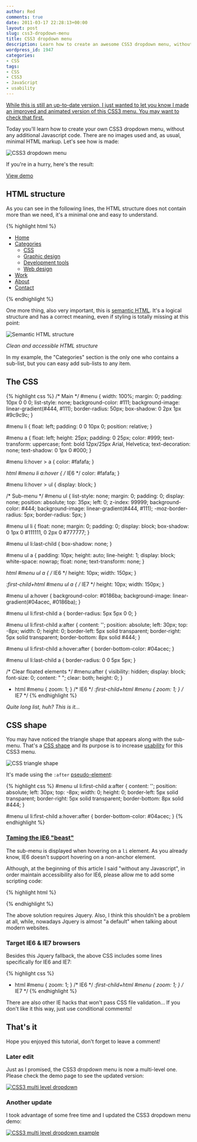 ```yaml
---
author: Red
comments: true
date: 2011-03-17 22:28:13+00:00
layout: post
slug: css3-dropdown-menu
title: CSS3 dropdown menu
description: Learn how to create an awesome CSS3 dropdown menu, without any additional JavaScript code.
wordpress_id: 1947
categories:
- CSS
tags:
- CSS
- CSS3
- JavaScript
- usability
---
```


<ins>While this is still an up-to-date version, I just wanted to let you know I made an improved and [animated version](/css3-animated-dropdown-menu) of this CSS3 menu. You may want to check that first.</ins>

Today you'll learn how to create your own CSS3 dropdown menu, without any additional Javascript code. There are no images used and, as usual, minimal HTML markup. Let's see how is made:

![CSS3 dropdown menu](/dist/uploads/2011/03/css-menu.png)
<!-- more -->

If you're in a hurry, here's the result:

[View demo](/dist/uploads/2011/03/css3-dropdown-menu-demo.html)

## HTML structure

As you can see in the following lines, the HTML structure does not contain more than we need, it's a minimal one and easy to understand.

{% highlight html %}
<ul id="menu">
    <li><a href="#">Home</a></li>
    <li>
        <a href="#">Categories</a>
        <ul>
            <li><a href="#">CSS</a></li>
            <li><a href="#">Graphic design</a></li>
            <li><a href="#">Development tools</a></li>
            <li><a href="#">Web design</a></li>
        </ul>
    </li>
    <li><a href="#">Work</a></li>
    <li><a href="#">About</a></li>
    <li><a href="#">Contact</a></li>
</ul>
{% endhighlight %}

One more thing, also very important, this is [semantic HTML](http://en.wikipedia.org/wiki/Semantic_HTML). It's a logical structure and has a correct meaning, even if styling is totally missing at this point:

![Semantic HTML structure](/dist/uploads/2011/03/html-semantic-menu-structure.png)

_Clean and accessible HTML structure_

In my example, the "Categories" section is the only one who contains a sub-list, but you can easy add sub-lists to any item.

## The CSS

{% highlight css %}
/* Main */
#menu {
    width: 100%;
    margin: 0;
    padding: 10px 0 0 0;
    list-style: none;
    background-color: #111;
    background-image: linear-gradient(#444, #111);
    border-radius: 50px;
    box-shadow: 0 2px 1px #9c9c9c;
}

#menu li {
    float: left;
    padding: 0 0 10px 0;
    position: relative;
}

#menu a {
    float: left;
    height: 25px;
    padding: 0 25px;
    color: #999;
    text-transform: uppercase;
    font: bold 12px/25px Arial, Helvetica;
    text-decoration: none;
    text-shadow: 0 1px 0 #000;
}

#menu li:hover > a {
    color: #fafafa;
}

*html #menu li a:hover { /* IE6 */
    color: #fafafa;
}

#menu li:hover > ul {
    display: block;
}

/* Sub-menu */
#menu ul {
    list-style: none;
    margin: 0;
    padding: 0;
    display: none;
    position: absolute;
    top: 35px;
    left: 0;
    z-index: 99999;
    background-color: #444;
    background-image: linear-gradient(#444, #111);
    -moz-border-radius: 5px;
    border-radius: 5px;
}

#menu ul li {
    float: none;
    margin: 0;
    padding: 0;
    display: block;
    box-shadow: 0 1px 0 #111111,
                0 2px 0 #777777;
}

#menu ul li:last-child {
    box-shadow: none;
}

#menu ul a {
    padding: 10px;
    height: auto;
    line-height: 1;
    display: block;
    white-space: nowrap;
    float: none;
    text-transform: none;
}

*html #menu ul a { /* IE6 */
    height: 10px;
    width: 150px;
}

*:first-child+html #menu ul a { /* IE7 */
    height: 10px;
    width: 150px;
}

#menu ul a:hover {
    background-color: #0186ba;
    background-image: linear-gradient(#04acec, #0186ba);
}

#menu ul li:first-child a {
    border-radius: 5px 5px 0 0;
}

#menu ul li:first-child a:after {
    content: '';
    position: absolute;
    left: 30px;
    top: -8px;
    width: 0;
    height: 0;
    border-left: 5px solid transparent;
    border-right: 5px solid transparent;
    border-bottom: 8px solid #444;
}

#menu ul li:first-child a:hover:after {
    border-bottom-color: #04acec;
}

#menu ul li:last-child a {
    border-radius: 0 0 5px 5px;
}

/* Clear floated elements */
#menu:after {
    visibility: hidden;
    display: block;
    font-size: 0;
    content: " ";
    clear: both;
    height: 0;
}

* html #menu             { zoom: 1; } /* IE6 */
*:first-child+html #menu { zoom: 1; } /* IE7 */
{% endhighlight %}

_Quite long list, huh? This is it..._

## CSS shape

You may have noticed the triangle shape that appears along with the sub-menu. That's a [CSS shape](http://css-tricks.com/examples/ShapesOfCSS/) and its purpose is to increase [usability](http://www.useit.com/) for this CSS3 menu.

![CSS triangle shape](/dist/uploads/2011/03/css-triangle-shape.png)

It's made using the `:after` [pseudo-element](http://www.w3.org/TR/CSS2/selector.html#pseudo-elements):

{% highlight css %}
#menu ul li:first-child a:after {
    content: '';
    position: absolute;
    left: 30px;
    top: -8px;
    width: 0;
    height: 0;
    border-left: 5px solid transparent;
    border-right: 5px solid transparent;
    border-bottom: 8px solid #444;
}

#menu ul li:first-child a:hover:after {
    border-bottom-color: #04acec;
}
{% endhighlight %}

### [Taming the IE6 "beast"](http://sixrevisions.com/web-development/definitive-guide-to-taming-the-ie6-beast/)

The sub-menu is displayed when hovering on a `li` element. As you already know, IE6 doesn't support hovering on a non-anchor element.

Although, at the beginning of this article I said "without any Javascript", in order maintain accessibility also for IE6, please allow me to add some scripting code:

{% highlight html %}
<script type="text/javascript" src="http://code.jquery.com/jquery-latest.min.js"></script>
<script type="text/javascript">
    $(function() {
      if ($.browser.msie && $.browser.version.substr(0,1)<7)
      {
        $('li').has('ul').mouseover(function(){
            $(this).children('ul').show();
            }).mouseout(function(){
            $(this).children('ul').hide();
            })
      }
    });
</script>

{% endhighlight %}

The above solution requires Jquery. Also, I think this shouldn't be a problem at all, while, nowadays Jquery is almost "a default" when talking about modern websites.

### Target IE6 & IE7 browsers

Besides this Jquery fallback, the above CSS includes some lines specifically for IE6 and IE7:

{% highlight css %}
* html #menu             { zoom: 1; } /* IE6 */
*:first-child+html #menu { zoom: 1; } /* IE7 */
{% endhighlight %}

There are also other IE hacks that won't pass CSS file validation... If you don't like it this way, just use conditional comments!

## That's it

Hope you enjoyed this tutorial, don't forget to leave a comment!

### Later edit

Just as I promised, the CSS3 dropdown menu is now a multi-level one. Please check the demo page to see the updated version:

[![CSS3 multi level dropdown](/dist/uploads/2011/03/css3-multi-level-dropdown-menu.png)](/dist/uploads/2011/03/css3-dropdown-menu-demo.html)

### Another update

I took advantage of some free time and I updated the CSS3 dropdown menu demo:

[![CSS3 multi level dropdown example](/dist/uploads/2011/03/css3-multi-level-dropdown-menu-2.png)](/dist/uploads/2011/03/css3-dropdown-menu-demo.html)